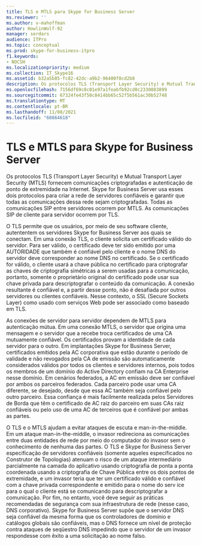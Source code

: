 ```yaml
---
title: TLS e MTLS para Skype for Business Server
ms.reviewer: ''
ms.author: v-mahoffman
author: HowlinWolf-92
manager: serdars
audience: ITPro
ms.topic: conceptual
ms.prod: skype-for-business-itpro
f1.keywords:
- NOCSH
ms.localizationpriority: medium
ms.collection: IT_Skype16
ms.assetid: b32a5b85-fc82-42dc-a9b2-96400f8cd2b8
description: Os protocolos TLS (Transport Layer Security) e Mutual Transport Layer Security (MTLS) fornecem comunicações criptografadas e autenticação de ponto de extremidade na Internet. Skype for Business Server usa esses dois protocolos para criar a rede de servidores confiáveis e garantir que todas as comunicações dessa rede sejam criptografadas. Todas as comunicações SIP entre servidores ocorrem por MTLS. As comunicações SIP de cliente para servidor ocorrem por TLS.
ms.openlocfilehash: 7156df69c8c01e97a1feabfb92cd0c2330083899
ms.sourcegitcommit: 67324fe43f50c8414bb65c52f5b561ac30b52748
ms.translationtype: MT
ms.contentlocale: pt-BR
ms.lasthandoff: 11/08/2021
ms.locfileid: "60864618"
---
```

# <a name="tls-and-mtls-for-skype-for-business-server"></a>TLS e MTLS para Skype for Business Server
 
Os protocolos TLS (Transport Layer Security) e Mutual Transport Layer Security (MTLS) fornecem comunicações criptografadas e autenticação de ponto de extremidade na Internet. Skype for Business Server usa esses dois protocolos para criar a rede de servidores confiáveis e garantir que todas as comunicações dessa rede sejam criptografadas. Todas as comunicações SIP entre servidores ocorrem por MTLS. As comunicações SIP de cliente para servidor ocorrem por TLS.
  
O TLS permite que os usuários, por meio de seu software cliente, autententem os servidores Skype for Business Server aos quais se conectam. Em uma conexão TLS, o cliente solicita um certificado válido do servidor. Para ser válido, o certificado deve ter sido emitido por uma AUTORIDADE que também é confiável pelo cliente e o nome DNS do servidor deve corresponder ao nome DNS no certificado. Se o certificado for válido, o cliente usará a chave pública no certificado para criptografar as chaves de criptografia simétricas a serem usadas para a comunicação, portanto, somente o proprietário original do certificado pode usar sua chave privada para descriptografar o conteúdo da comunicação. A conexão resultante é confiável e, a partir desse ponto, não é desafiada por outros servidores ou clientes confiáveis. Nesse contexto, o SSL (Secure Sockets Layer) como usado com serviços Web pode ser associado como baseado em TLS.
  
As conexões de servidor para servidor dependem de MTLS para autenticação mútua. Em uma conexão MTLS, o servidor que origina uma mensagem e o servidor que a recebe troca certificados de uma CA mutuamente confiável. Os certificados provam a identidade de cada servidor para o outro. Em implantações Skype for Business Server, certificados emitidos pela AC corporativa que estão durante o período de validade e não revogados pela CA de emissão são automaticamente considerados válidos por todos os clientes e servidores internos, pois todos os membros de um domínio do Active Directory confiam na CA Enterprise nesse domínio. Em cenários federados, a AC em emissão deve ser confiável por ambos os parceiros federados. Cada parceiro pode usar uma CA diferente, se desejado, desde que essa AC também seja confiável pelo outro parceiro. Essa confiança é mais facilmente realizada pelos Servidores de Borda que têm o certificado de AC raiz do parceiro em suas CAs raiz confiáveis ou pelo uso de uma AC de terceiros que é confiável por ambas as partes.
  
O TLS e o MTLS ajudam a evitar ataques de escuta e man-in-the-middle. Em um ataque man-in-the-middle, o invasor redireciona as comunicações entre duas entidades de rede por meio do computador do invasor sem o conhecimento de nenhuma das partes. O TLS e Skype for Business Server especificação de servidores confiáveis (somente aqueles especificados no Construtor de Topologias) atenuam o risco de um ataque intermediário parcialmente na camada do aplicativo usando criptografia de ponta a ponta coordenada usando a criptografia de Chave Pública entre os dois pontos de extremidade, e um invasor teria que ter um certificado válido e confiável com a chave privada correspondente e emitido para o nome do serv ice para o qual o cliente está se comunicando para descriptografar a comunicação. Por fim, no entanto, você deve seguir as práticas recomendadas de segurança com sua infraestrutura de rede (nesse caso, DNS corporativo). Skype for Business Server supõe que o servidor DNS seja confiável da mesma forma que os controladores de domínio e catálogos globais são confiáveis, mas o DNS fornece um nível de proteção contra ataques de seqüestro DNS impedindo que o servidor de um invasor respondesse com êxito a uma solicitação ao nome falso.
  

